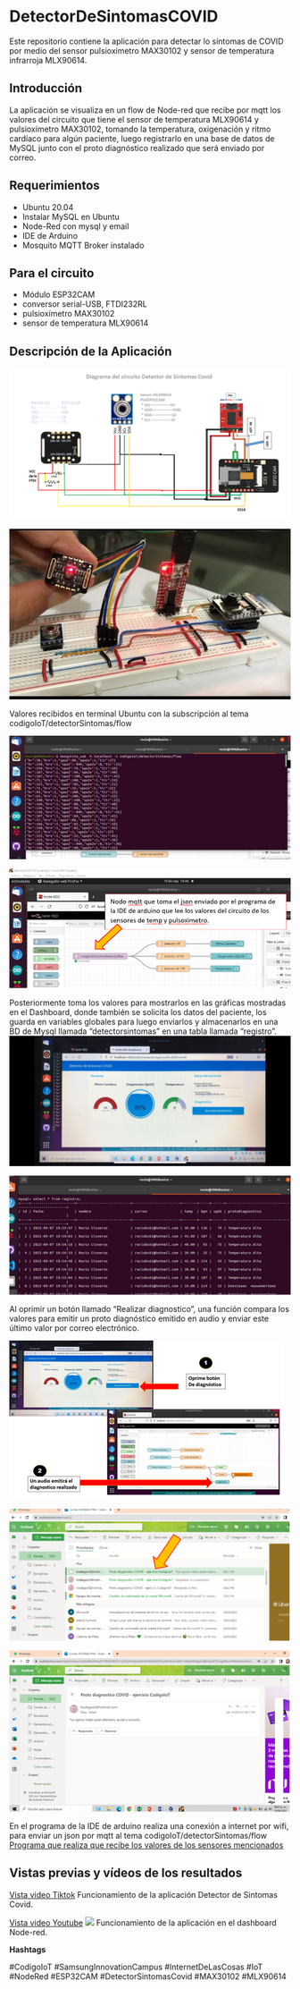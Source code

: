 # DetectorDeSintomasCOVID
Este repositorio contiene la aplicación para detectar lo síntomas de COVID por medio del sensor pulsioxímetro MAX30102 y sensor de temperatura infrarroja MLX90614.

## **Introducción**


La aplicación se visualiza en un flow de Node-red que recibe por mqtt los valores del circuito que tiene el sensor de temperatura MLX90614 y pulsioxímetro MAX30102, tomando la temperatura, oxigenación y ritmo cardíaco para algún paciente, luego registrarlo en una base de datos de MySQL junto con el proto diagnóstico realizado que será enviado por correo.



## **Requerimientos**


 - Ubuntu 20.04
 -  Instalar MySQL en Ubuntu 
 - Node-Red con mysql y email
 -  IDE de Arduino
 - Mosquito MQTT Broker instalado
 


## **Para el circuito**

 - Módulo ESP32CAM
 - conversor serial-USB, FTDI232RL
 - pulsioxímetro MAX30102
 - sensor de temperatura MLX90614



## **Descripción de la Aplicación**


![Diagrama del CI](https://github.com/LauraBalandran/DetectorDeSintomasCOVID/blob/main/Imagenes/Diagrama%20del%20circuto%20pulsoximetro-temperatura.png)


![Circuito de los sensores MLX90614 y MAX30102](https://github.com/LauraBalandran/DetectorDeSintomasCOVID/blob/main/Imagenes/circuito%20sensor%20MLX90614%20y%20MAX30102.jpg)

Valores recibidos en terminal Ubuntu con la subscripción al tema codigoIoT/detectorSintomas/flow

![valores por mqtt en la terminal de ubuntu](https://github.com/LauraBalandran/DetectorDeSintomasCOVID/blob/main/Imagenes/valores%20por%20mqtt.png)

![nodo mqtt de Node-red](https://github.com/LauraBalandran/DetectorDeSintomasCOVID/blob/main/Imagenes/nodo%20mqtt.png)


Posteriormente toma los valores para mostrarlos en las gráficas mostradas en el Dashboard, donde también se solicita los datos del paciente, los guarda en variables globales para luego enviarlos y almacenarlos en una BD de Mysql llamada “detectorsintomas” en una tabla llamada “registro”.
![Dashboard de la aplicación](https://github.com/LauraBalandran/DetectorDeSintomasCOVID/blob/main/Imagenes/DashboardDetectorSintomasCOVID.jpeg)


![Datos almacenados en la BD](https://github.com/LauraBalandran/DetectorDeSintomasCOVID/blob/main/Imagenes/datos%20en%20la%20BD.png)


Al oprimir un botón llamado “Realizar diagnostico”, una función compara los valores para emitir un proto diagnóstico emitido en audio y enviar este último valor por correo electrónico.

![correo recibido](https://github.com/LauraBalandran/DetectorDeSintomasCOVID/blob/main/Imagenes/nodo%20boton.png)

![enter image description here](https://github.com/LauraBalandran/DetectorDeSintomasCOVID/blob/main/Imagenes/correo%20recibido.png)

![Abrir correo con el proto diagnóstico](https://github.com/LauraBalandran/DetectorDeSintomasCOVID/blob/main/Imagenes/ver%20correo.png)


En el programa de la IDE de arduino  realiza una conexión a internet por wifi, para enviar un json por mqtt al tema codigoIoT/detectorSintomas/flow
[Programa que realiza que recibe los valores de los sensores mencionados](https://github.com/LauraBalandran/DetectorDeSintomasCOVID/tree/main/ESP32CAM/ESP32CAM-JSON-MQTT-MLX90614-MAX30102)



## **Vistas previas y vídeos de los resultados**

[Vista video Tiktok](https://vm.tiktok.com/ZMNEqkYQk/) Funcionamiento de la aplicación Detector de Sintomas Covid.

[Vista video Youtube](https://youtu.be/E8k-flcJAIE)
![](https://youtu.be/E8k-flcJAIE) Funcionamiento de la aplicación en el dashboard Node-red.

**Hashtags**
  
  #CodigoIoT
  #SamsungInnovationCampus
  #InternetDeLasCosas
  #IoT
  #NodeRed
  #ESP32CAM
  #DetectorSintomasCovid
  #MAX30102
  #MLX90614
 
